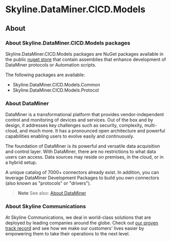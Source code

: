 # Skyline.DataMiner.CICD.Models

## About

### About Skyline.DataMiner.CICD.Models packages

Skyline.DataMiner.CICD.Models packages are NuGet packages available in the public [nuget store](https://www.nuget.org/) that contain assemblies that enhance development of DataMiner protocols or Automation scripts.

The following packages are available:

- Skyline.DataMiner.CICD.Models.Common
- Skyline.DataMiner.CICD.Models.Protocol

### About DataMiner

DataMiner is a transformational platform that provides vendor-independent control and monitoring of devices and services. Out of the box and by design, it addresses key challenges such as security, complexity, multi-cloud, and much more. It has a pronounced open architecture and powerful capabilities enabling users to evolve easily and continuously.

The foundation of DataMiner is its powerful and versatile data acquisition and control layer. With DataMiner, there are no restrictions to what data users can access. Data sources may reside on premises, in the cloud, or in a hybrid setup.

A unique catalog of 7000+ connectors already exist. In addition, you can leverage DataMiner Development Packages to build you own connectors (also known as "protocols" or "drivers").

> **Note**
> See also: [About DataMiner](https://aka.dataminer.services/about-dataminer)

### About Skyline Communications

At Skyline Communications, we deal in world-class solutions that are deployed by leading companies around the globe. Check out [our proven track record](https://aka.dataminer.services/about-skyline) and see how we make our customers' lives easier by empowering them to take their operations to the next level.
